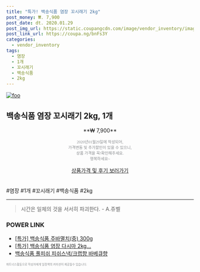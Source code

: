 ```yaml
--- 
title: "특가! 백송식품 염장 꼬시래기 2kg" 
post_money: ₩. 7,900 
post_date: dt. 2020.01.29 
post_img_url: https://static.coupangcdn.com/image/vendor_inventory/images/2018/07/23/0/2/9deee209-5187-4b73-8c72-b2ce155dea3e.jpg 
post_link_url: https://coupa.ng/bnFs3Y 
categories: 
  - vendor_inventory 
tags: 
  - 염장 
  - 1개 
  - 꼬시래기 
  - 백송식품 
  - 2kg 
--- 
```

[![foo](https://static.coupangcdn.com/image/vendor_inventory/images/2018/07/23/0/2/9deee209-5187-4b73-8c72-b2ce155dea3e.jpg)](https://coupa.ng/bnFs3Y) 

## 백송식품 염장 꼬시래기 2kg, 1개 
<p style="text-align: center;">**₩ 7,900**</p> 
<p style="text-align: center;"><span style="color: #898c8f; font-family: Georgia,Times,serif; font-size: 0.75em;">2020년01월29일에 작성되어, <br>가격변동 및 추가할인이 있을 수 있으니,<br> 상품 가격을 꼭!확인해주세요.<br>행복하세요~</span> 
</p>	 
<div markdown="0" style="text-align: center;"><a href="https://coupa.ng/bnFs3Y" class="btn btn--success">상품가격 및 후기 보러가기</a></div> 
<br><br> 
  #염장 #1개 #꼬시래기 #백송식품 #2kg 
<hr> 

> 시간은 일체의 것을 서서히 파괴한다. - A.쥬벨 


### POWER LINK

* <a href="https://blog.naver.com/an0733/221788565180" target="_blank">[특가] 백송식품 주바멸치(중) 300g</a>
* <a href="https://blog.naver.com/santokki14/221790104524" target="_blank">[특가] 백송식품 염장 다시마 2kg...</a>
* <a href="https://blog.naver.com/fasyy4321/221788527456" target="_blank">백송식품 풀피쉬 피쉬스낵/크랩향 바베큐향</a>

<span style="color: #898c8f; font-family: Georgia,Times,serif; font-size: 0.55em;">파트너스활동으로 작성자에게 일정액의 커미션이 제공될수 있습니다.</span> 

